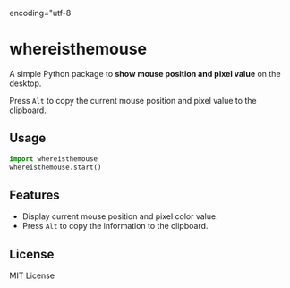 encoding="utf-8
# whereisthemouse

A simple Python package to **show mouse position and pixel value** on the desktop. 

Press `Alt` to copy the current mouse position and pixel value to the clipboard.

## Usage

```python
import whereisthemouse
whereisthemouse.start()
```

## Features

- Display current mouse position and pixel color value.
- Press `Alt` to copy the information to the clipboard.

## License

MIT License
